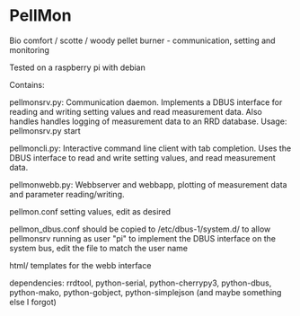 PellMon
=======

Bio comfort / scotte / woody pellet burner - communication, setting and monitoring

Tested on a raspberry pi with debian


Contains: 

pellmonsrv.py:
Communication daemon. Implements a DBUS interface for reading and writing setting values and read measurement data. Also handles handles logging of measurement data to an RRD database. Usage: pellmonsrv.py start

pellmoncli.py:
Interactive command line client with tab completion. Uses the DBUS interface to read and write setting values, and read measurement data. 

pellmonwebb.py:
Webbserver and webbapp, plotting of measurement data and parameter reading/writing.

pellmon.conf
setting values, edit as desired

pellmon_dbus.conf
should be copied to /etc/dbus-1/system.d/ to allow pellmonsrv running as user "pi" to implement the DBUS interface on the system bus, edit the file to match the user name

html/
templates for the webb interface

dependencies:
rrdtool, python-serial, python-cherrypy3, python-dbus, python-mako, python-gobject, python-simplejson
(and maybe something else I forgot)


